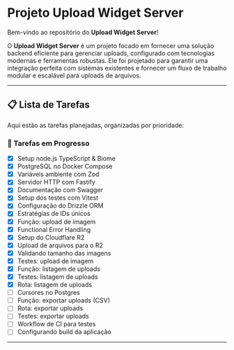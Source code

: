 # Projeto Upload Widget Server

Bem-vindo ao repositório do **Upload Widget Server**! 

O **Upload Widget Server** é um projeto focado em fornecer uma solução backend eficiente para gerenciar uploads, configurado com tecnologias modernas e ferramentas robustas. Ele foi projetado para garantir uma integração perfeita com sistemas existentes e fornecer um fluxo de trabalho modular e escalável para uploads de arquivos.

---

## 📋 Lista de Tarefas

Aqui estão as tarefas planejadas, organizadas por prioridade:

### 🔧 Tarefas em Progresso
- [x] Setup node.js TypeScript & Biome
- [x] PostgreSQL no Docker Compose
- [x] Variáveis ambiente com Zod
- [x] Servidor HTTP com Fastify
- [x] Documentação com Swagger
- [x] Setup dos testes com Vitest
- [x] Configuração do Drizzle ORM
- [x] Estratégias de IDs únicos
- [x] Função: upload de imagem
- [x] Functional Error Handling
- [x] Setup do Cloudflare R2
- [x] Upload de arquivos para o R2
- [x] Validando tamanho das imagens
- [x] Testes: upload de imagem
- [x] Função: listagem de uploads
- [x] Testes: listagem de uploads
- [x] Rota: listagem de uploads
- [ ] Cursores no Postgres
- [ ] Função: exportar uploads (CSV)
- [ ] Rota: exportar uploads
- [ ] Testes: exportar uploads
- [ ] Workflow de CI para testes
- [ ] Configurando build da aplicação

---
